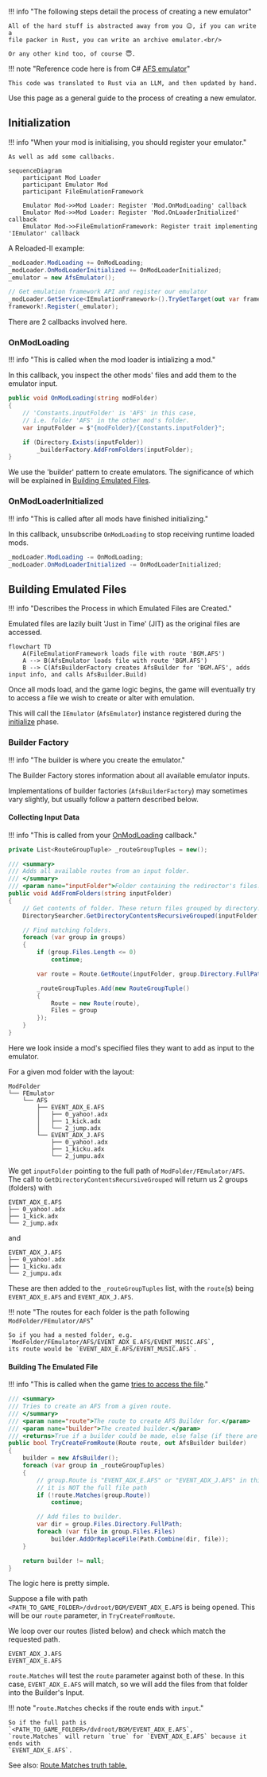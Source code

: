 !!! info "The following steps detail the process of creating a new emulator"

    All of the hard stuff is abstracted away from you 😉, if you can write a
    file packer in Rust, you can write an archive emulator.<br/>

    Or any other kind too, of course 😇.

!!! note "Reference code here is from C# [AFS emulator][afs-emulator]"

    This code was translated to Rust via an LLM, and then updated by hand.

Use this page as a general guide to the process of creating a new emulator.

## Initialization

!!! info "When your mod is initialising, you should register your emulator."

    As well as add some callbacks.

```mermaid
sequenceDiagram
    participant Mod Loader
    participant Emulator Mod
    participant FileEmulationFramework

    Emulator Mod->>Mod Loader: Register 'Mod.OnModLoading' callback
    Emulator Mod->>Mod Loader: Register 'Mod.OnLoaderInitialized' callback
    Emulator Mod->>FileEmulationFramework: Register trait implementing 'IEmulator' callback
```

A Reloaded-II example:

```csharp
_modLoader.ModLoading += OnModLoading;
_modLoader.OnModLoaderInitialized += OnModLoaderInitialized;
_emulator = new AfsEmulator();

// Get emulation framework API and register our emulator
_modLoader.GetService<IEmulationFramework>().TryGetTarget(out var framework);
framework!.Register(_emulator);
```

There are 2 callbacks involved here.

### OnModLoading

!!! info "This is called when the mod loader is intializing a mod."

In this callback, you inspect the other mods' files and add them to the emulator input.

```csharp
public void OnModLoading(string modFolder)
{
    // 'Constants.inputFolder' is 'AFS' in this case,
    // i.e. folder 'AFS' in the other mod's folder.
    var inputFolder = $"{modFolder}/{Constants.inputFolder}";

    if (Directory.Exists(inputFolder))
        _builderFactory.AddFromFolders(inputFolder);
}
```

We use the 'builder' pattern to create emulators.
The significance of which will be explained in [Building Emulated Files](#building-emulated-files).

### OnModLoaderInitialized

!!! info "This is called after all mods have finished initializing."

In this callback, unsubscribe `OnModLoading` to stop receiving runtime loaded mods.

```csharp
_modLoader.ModLoading -= OnModLoading;
_modLoader.OnModLoaderInitialized -= OnModLoaderInitialized;
```

## Building Emulated Files

!!! info "Describes the Process in which Emulated Files are Created."

Emulated files are lazily built 'Just in Time' (JIT) as the original files are accessed.

```mermaid
flowchart TD
    A(FileEmulationFramework loads file with route 'BGM.AFS')
    A --> B(AfsEmulator loads file with route 'BGM.AFS')
    B --> C(AfsBuilderFactory creates AfsBuilder for 'BGM.AFS', adds input info, and calls AfsBuilder.Build)
```

Once all mods load, and the game logic begins, the game will eventually try to access
a file we wish to create or alter with emulation.

This will call the `IEmulator` (`AfsEmulator`) instance registered during the [initialize](#initialization) phase.

### Builder Factory

!!! info "The builder is where you create the emulator."

The Builder Factory stores information about all available emulator inputs.

Implementations of builder factories (`AfsBuilderFactory`) may sometimes vary slightly,
but usually follow a pattern described below.

#### Collecting Input Data

!!! info "This is called from your [OnModLoading](#onmodloading) callback."

```csharp
private List<RouteGroupTuple> _routeGroupTuples = new();

/// <summary>
/// Adds all available routes from an input folder.
/// </summary>
/// <param name="inputFolder">Folder containing the redirector's files.</param>
public void AddFromFolders(string inputFolder)
{
    // Get contents of folder. These return files grouped by directory.
    DirectorySearcher.GetDirectoryContentsRecursiveGrouped(inputFolder, out var groups);

    // Find matching folders.
    foreach (var group in groups)
    {
        if (group.Files.Length <= 0)
            continue;

        var route = Route.GetRoute(inputFolder, group.Directory.FullPath);

        _routeGroupTuples.Add(new RouteGroupTuple()
        {
            Route = new Route(route),
            Files = group
        });
    }
}
```

Here we look inside a mod's specified files they want to add as input to the emulator.

For a given mod folder with the layout:

```
ModFolder
└── FEmulator
    └── AFS
        ├── EVENT_ADX_E.AFS
        │   ├── 0_yahoo!.adx
        │   ├── 1_kick.adx
        │   └── 2_jump.adx
        └── EVENT_ADX_J.AFS
            ├── 0_yahoo!.adx
            ├── 1_kicku.adx
            └── 2_jumpu.adx
```

We get `inputFolder` pointing to the full path of `ModFolder/FEmulator/AFS`.
The call to `GetDirectoryContentsRecursiveGrouped` will return us 2 groups (folders) with

```
EVENT_ADX_E.AFS
├── 0_yahoo!.adx
├── 1_kick.adx
└── 2_jump.adx
```

and

```
EVENT_ADX_J.AFS
├── 0_yahoo!.adx
├── 1_kicku.adx
└── 2_jumpu.adx
```

These are then added to the `_routeGroupTuples` list, with the `route`(s) being
`EVENT_ADX_E.AFS` and `EVENT_ADX_J.AFS`.

!!! note "The routes for each folder is the path following `ModFolder/FEmulator/AFS`"

    So if you had a nested folder, e.g. `ModFolder/FEmulator/AFS/EVENT_ADX_E.AFS/EVENT_MUSIC.AFS`,
    its route would be `EVENT_ADX_E.AFS/EVENT_MUSIC.AFS`.

#### Building The Emulated File

!!! info "This is called when the game [tries to access the file](#building-emulated-files)."

```csharp
/// <summary>
/// Tries to create an AFS from a given route.
/// </summary>
/// <param name="route">The route to create AFS Builder for.</param>
/// <param name="builder">The created builder.</param>
/// <returns>True if a builder could be made, else false (if there are no files to modify this AFS).</returns>
public bool TryCreateFromRoute(Route route, out AfsBuilder builder)
{
    builder = new AfsBuilder();
    foreach (var group in _routeGroupTuples)
    {
        // group.Route is "EVENT_ADX_E.AFS" or "EVENT_ADX_J.AFS" in this example.
        // it is NOT the full file path
        if (!route.Matches(group.Route))
            continue;

        // Add files to builder.
        var dir = group.Files.Directory.FullPath;
        foreach (var file in group.Files.Files)
            builder.AddOrReplaceFile(Path.Combine(dir, file));
    }

    return builder != null;
}
```

The logic here is pretty simple.

Suppose a file with path `<PATH_TO_GAME_FOLDER>/dvdroot/BGM/EVENT_ADX_E.AFS` is being opened.
This will be our `route` parameter, in `TryCreateFromRoute`.

We loop over our routes (listed below) and check which match the requested path.

```
EVENT_ADX_J.AFS
EVENT_ADX_E.AFS
```

`route.Matches` will test the `route` parameter against both of these. In this case, `EVENT_ADX_E.AFS`
will match, so we will add the files from that folder into the Builder's Input.

!!! note "`route.Matches` checks if the route ends with `input`."

    So if the full path is `<PATH_TO_GAME_FOLDER>/dvdroot/BGM/EVENT_ADX_E.AFS`,
    `route.Matches` will return `true` for `EVENT_ADX_E.AFS` because it ends with
    `EVENT_ADX_E.AFS`.

See also: [Route.Matches truth table.][route-matches]

[afs-emulator]: https://github.com/Sewer56/FileEmulationFramework/tree/main/Emulator/AFS.Stream.Emulator
[route-matches]: ./Routing.md#routematches